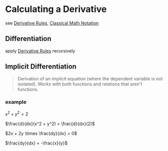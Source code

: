 # Calculating a Derivative

see [Derivative Rules](Derivative%20Rules%200d7442b53d47460f98161b1c7fc77f81.md), [Classical Math Notation](Classical%20Math%20Notation%20eb53679093ce497baa118d7bfde14d6c.md)

## Differentiation

apply [Derivative Rules](Derivative%20Rules%200d7442b53d47460f98161b1c7fc77f81.md) recursively

## Implicit Differentiation

> Derivation of an implicit equation (where the dependent variable is not isolated). Works with both functions and relations that aren't functions.
> 

### example

$x^2 + y^2 = 2$

$\frac{d}{dx}(x^2 + y^2) = \frac{d}{dx}(2)$

$2x + 2y \times \frac{dy}{dx} = 0$

$\frac{dy}{dx} = -\frac{x}{y}$
